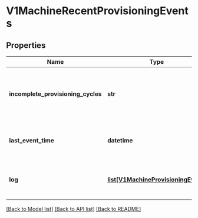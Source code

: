 # V1MachineRecentProvisioningEvents

## Properties
Name | Type | Description | Notes
------------ | ------------- | ------------- | -------------
**incomplete_provisioning_cycles** | **str** | the amount of incomplete provisioning cycles in the event container | 
**last_event_time** | **datetime** | the time where the last event was received | 
**log** | [**list[V1MachineProvisioningEvent]**](V1MachineProvisioningEvent.md) | the log of recent machine provisioning events | 

[[Back to Model list]](../README.md#documentation-for-models) [[Back to API list]](../README.md#documentation-for-api-endpoints) [[Back to README]](../README.md)



